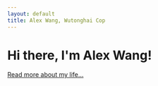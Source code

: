 ```yaml
---
layout: default
title: Alex Wang, Wutonghai Cop
---
```

<div class="blurb">
	<h1>Hi there, I'm Alex Wang!</h1>
	<p><a href="/about">Read more about my life...</a></p>
</div><!-- /.blurb -->
